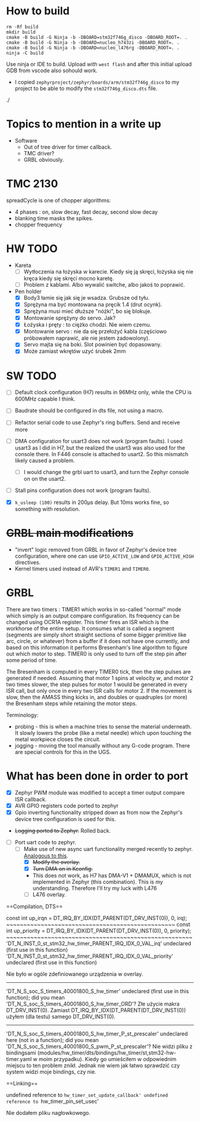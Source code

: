 # How to build
```
rm -Rf build
mkdir build
cmake -B build -G Ninja -b -DBOARD=stm32f746g_disco -DBOARD_ROOT=. .
cmake -B build -G Ninja -b -DBOARD=nucleo_h743zi -DBOARD_ROOT=. .
cmake -B build -G Ninja -b -DBOARD=nucleo_l476rg -DBOARD_ROOT=. .
ninja -C build
```

Use ninja or IDE to build. Upload with `west flash` and after this initial upload GDB from vscode also sohould work.

* I copied `zephyrproject/zephyr/boards/arm/stm32f746g_disco` to my project to be able to modify the `stm32f746g_disco.dts` file.

./

# Topics to mention in a write up
* Software
  * Out of tree driver for timer callback.
  * TMC driver?
  * GRBL obviously.

# TMC 2130
spreadCycle is one of chopper algorithms:
* 4 phases : on, slow decay, fast decay, second slow decay
* blanking time masks the spikes.
* chopper frequency

# HW TODO
* Kareta
  * [ ] Wytłoczenia na łożyska w karecie. Kiedy się ją skręci, łożyska się nie kręca kiedy się skręci mocno karetę.
  * [ ] Problem z kablami. Albo wywalić switche, albo jakoś to poprawić.
* Pen holder
  * [x] Body3 łamie się jak się je wsadza. Grubsze od tyłu.
  * [x] Sprężyna ma być montowana na pręcik 1.4 (drut ocynk).
  * [x] Sprężyna musi mieć dłuższe "nóżki", bo się blokuje.
  * [x] Montowanie sprężyny do servo. Jak?
  * [x] Łożyska i pręty : to ciężko chodzi. Nie wiem czemu.
  * [x] Montowanie servo : nie da się przełożyć kabla (częściowo próbowałem naprawić, ale nie jestem zadowolony).
  * [x] Servo majta się na boki. Slot powinien być dopasowany.
  * [x] Może zamiast wkrętów uzyć śrubek 2mm

# SW TODO
* [ ] Default clock configuration (H7) results in 96MHz only, while the CPU is 600MHz capable I think.
* [ ] Baudrate should be configured in dts file, not using a macro.
* [ ] Refactor serial code to use Zephyr's ring buffers. Send and receive more 
* [ ] DMA configuration for usart3 does not work (program faults). I used usart3 as I did in H7, but the realized the usart3 was also used for the console there. In F446 console is attached to usart2. So this mismatch likely caused a problem.
  * [ ] I would change the grbl uart to usart3, and turn the Zephyr console on on the usart2.
* [ ] Stall pins configuration does not work (program faults).
* [x] `k_usleep (100)` results in 200µs delay. But 10ms works fine, so something with resolution.



# ~~GRBL main modifications~~
* "invert" logic removed from GRBL in favor of Zephyr's device tree configuration, where one can use `GPIO_ACTIVE_LOW` and `GPIO_ACTIVE_HIGH` directives.
* Kernel timers used instead of AVR's `TIMER1` and `TIMER0`.

# GRBL
There are two timers : TIMER1 which works in so-called "normal" mode which simply is an output compare configuration. Its frequency can be changed using OCR1A register. This timer fires an ISR which is the workhorse of the entire setup. It consumes what is called a segment (segments are simply short straight sections of some bigger primitive like arc, circle, or whatever) from a buffer if it does not have one currently, and based on this information it performs Bresenham's line algorithm to figure out which motor to step. TIMER0 is only used to turn off the step pin after some period of time.

The Bresenham is computed in every TIMER0 tick, then the step pulses are generated if needed. Assuming that motor 1 spins at velocity *w*, and motor 2 two times slower, the step pulses for motor 1 would be generated in every ISR call, but only once in every two ISR calls for motor 2. If the movement is slow, then the AMASS thing kicks in, and doubles or quadruples (or more) the Bresenham steps while retaining the motor steps.

Terminology:
* probing - this is when a machine tries to sense the material underneath. It slowly lowers the probe (like a metal needle) which upon touching the metal workpiece closes the circuit.
* jogging - moving the tool manually without any G-code program. There are special controls for this in the UGS.

# What has been done in order to port
* [x] Zephyr PWM module was modified to accept a timer output compare ISR callback.
* [x] AVR GPIO registers code ported to zephyr 
* [x] Gpio inverting functionality stripped down as from now the Zephyr's device tree configuration is used for this.
* ~~Logging ported to Zephyr.~~ Rolled back.
* [ ] Port uart code to zephyr.
  * [ ] Make use of new async uart functionality merged recently to zephyr. [Analogous to this](https://github.com/zephyrproject-rtos/zephyr/pull/30917/commits/a62711bd260fea80948f668d35b05452bd26e95f). 
    * [x] ~~Modify the overlay.~~
    * [x] ~~Turn DMA on in Kconfig.~~
    * This does not work, as H7 has DMA-V1 + DMAMUX, which is not implemented in Zephyr (this combination). This is my understanding. Therefore I'll try my luck with L476
    * [ ] L476 overlay.

==Compilation, DTS==


const int up_irqn = DT_IRQ_BY_IDX(DT_PARENT(DT_DRV_INST(0)), 0, irq);
		    ~~~~~~~~~~~~~~~~~~~~~~~~~~~~~~~~~~~~~~~~~~~~~~~~~
const int up_priority = DT_IRQ_BY_IDX(DT_PARENT(DT_DRV_INST(0)), 0, priority);
                        ~~~~~~~~~~~~~~~~~~~~~~~~~~~~~~~~~~~~~~~~~~~~~~~~~~~~~~
'DT_N_INST_0_st_stm32_hw_timer_PARENT_IRQ_IDX_0_VAL_irq' undeclared (first use in this function)
'DT_N_INST_0_st_stm32_hw_timer_PARENT_IRQ_IDX_0_VAL_priority' undeclared (first use in this function)

Nie było w ogóle zdefiniowanego urządzenia w overlay.

-----

'DT_N_S_soc_S_timers_40001800_S_hw_timer' undeclared (first use in this function); did you mean 'DT_N_S_soc_S_timers_40001800_S_hw_timer_ORD'?
Złe użycie makra DT_DRV_INST(0). Zamiast DT_IRQ_BY_IDX(DT_PARENT(DT_DRV_INST(0)) użyłem (dla testu) samego DT_DRV_INST(0).

-----

'DT_N_S_soc_S_timers_40001800_S_hw_timer_P_st_prescaler' undeclared here (not in a function); did you mean 'DT_N_S_soc_S_timers_40001800_S_pwm_P_st_prescaler'?
Nie widzi pliku z bindingsami (modules/hw_timer/dts/bindings/hw_timer/st,stm32-hw-timer.yaml w moim przypadku). Kiedy go umieściłem w odpowiednim miejscu to ten problem znikł. Jednak nie wiem jak łatwo sprawdzić czy system widzi moje bindings, czy nie.

==Linking==

undefined reference to `hw_timer_set_update_callback'
undefined reference to `hw_timer_pin_set_usec'

Nie dodałem pliku nagłowkowego.